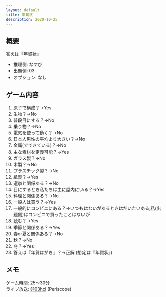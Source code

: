 ```yaml
---
layout: default
title: 年賀状
description: 2020-10-25
---
```


## 概要

答えは『年賀状』

- 推理側: なすび
- 出題側: 03
- オプション: なし

## ゲーム内容

1. 原子で構成？→Yes
2. 生物？→No
3. 普段目にする？→No
4. 乗り物？→No
5. 電気を使って動く？→No
6. 日本人男性の平均より大きい？→No
7. 金属(でできている)？→No
8. 主な素材を定義可能？→Yes
9. ガラス製？→No
10. 木製？→No
11. プラスチック製？→No
12. 紙製？→Yes
13. 選挙と関係ある？→No
14. 目にするとき私たちは主に屋内にいる？→Yes
15. 料理と関係ある？→No
16. 一般人は買う？→Yes
17. 一般的にコンビニにある？→いつもはないがあるときはだいたいある,私(出題側)はコンビニで買ったことはないが
18. 読む？→Yes
19. 季節と関係ある？→Yes
20. 春or夏と関係ある？→No
21. 秋？→No
22. 冬？→Yes
23. 答えは『年賀はがき』？→正解 (想定は『年賀状』)

## メモ

ゲーム時間: 25～30分  
ライブ放送: [@03hcl](https://www.periscope.tv/03hcl/1MnGndDRbeMxO) (Periscope)
